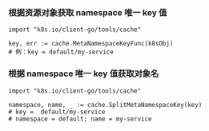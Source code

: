 ### 根据资源对象获取 namespace 唯一 key 值

```golang
import "k8s.io/client-go/tools/cache"

key, err := cache.MetaNamespaceKeyFunc(k8sObj)
# 例：key = default/my-service
```

### 根据 namespace 唯一 key 值获取对象名

```golang
import "k8s.io/client-go/tools/cache"

namespace, name, _ := cache.SplitMetaNamespaceKey(key)
# key =  default/my-service
# namespace = default; name = my-service
```